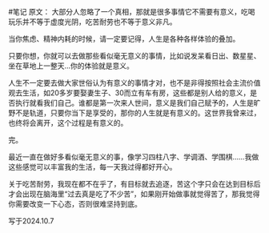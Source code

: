 #笔记 
原文：
大部分人忽略了一个真相，那就是很多事情它不需要有意义，吃喝玩乐并不等于虚度光阴，吃苦耐劳也不等于意义非凡。

当你焦虑、精神内耗的时候，请一定要记得，人生是各种各样体验的叠加。

只要你想，你就可以去做那些看似毫无意义的事情，比如说发呆看日出、数星星、坐在草地上一整天…你的体验就是意义。

人生不一定要去做大家世俗认为有意义的事情才对，也不是非得按照社会主流价值观去生活，如20多岁要娶妻生子、30而立有车有房，这些都是别人给的意义，是否执行就看我们自己。谁都是第一次来人世间，意义是我们自己赋予的，人生是旷野不是轨道，只要你当下是享受的，那你的人生就是有意义的。这世界我曾来过，也终将会离开，这个过程是有意义的。

完。

最近一直在做好多看似毫无意义的事，像学习四柱八字、学调酒、学围棋……我做这些感觉可以丰富我的生活，每一天我过得都好开心。

关于吃苦耐劳，我现在都不在乎了，有目标就去追逐，苦这个字只会在达到目标后才会出现在脑海里“过去真是吃了不少苦”，如果刚开始做事就觉得苦了，那我觉得你需要改变一下心态，否则很难坚持到底。

写于2024.10.7